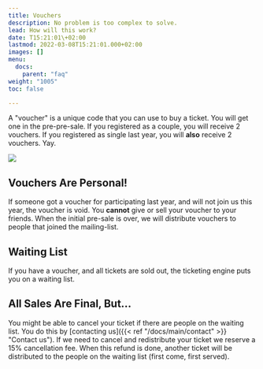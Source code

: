 ```yaml
---
title: Vouchers
description: No problem is too complex to solve.
lead: How will this work?
date: T15:21:01\+02:00
lastmod: 2022-03-08T15:21:01.000+02:00
images: []
menu: 
  docs:
    parent: "faq"
weight: "1005"
toc: false

---
```

A "voucher" is a unique code that you can use to buy a ticket. You will get one in the pre-pre-sale.
If you registered as a couple, you will receive 2 vouchers. If you registered as single last year, you will **also** receive 2 vouchers. Yay.

![](/images/how-to-voucher.gif)

## Vouchers Are Personal!

If someone got a voucher for participating last year, and will not join us this year, the voucher is void.
You **cannot** give or sell your voucher to your friends. When the initial pre-sale is over, we will distribute vouchers to people that joined the mailing-list.

## Waiting List

If you have a voucher, and all tickets are sold out, the ticketing engine puts you on a waiting list.

## All Sales Are Final, But...

You might be able to cancel your ticket if there are people on the waiting list. You do this by [contacting us]({{< ref "/docs/main/contact" >}} "Contact us"). If we need to cancel and redistribute your ticket we reserve a 15% cancellation fee.
When this refund is done, another ticket will be distributed to the people on the waiting list (first come, first served).
